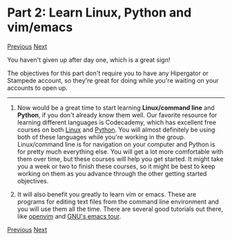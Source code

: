 # Part 2: Learn Linux, Python and vim/emacs
[Previous](https://github.com/ashtonmv/Getting-Started/blob/master/objectives/Part_1.md) [Next](https://github.com/ashtonmv/Getting-Started/blob/master/objectives/Part_3.md)

You haven't given up after day one, which is a great sign!

The objectives for this part don't require you to have any Hipergator or Stampede account, so they're great for doing while you're waiting on your accounts to open up.

----------

1. Now would be a great time to start learning **Linux/command line** and **Python**, if you don't already know them well. Our favorite resource for learning different languages is Codecademy, which has excellent free courses on both [Linux](https://www.codecademy.com/learn/learn-the-command-line) and [Python](https://www.codecademy.com/learn/python). You will almost definitely be using both of these languages while you're working in the group. Linux/command line is for navigation on your computer and Python is for pretty much everything else. You will get a lot more comfortable with them over time, but these courses will help you get started.
It might take you a week or two to finish these courses, so it might be best to keep working on them as you advance through the other getting started objectives.

2. It will also benefit you greatly to learn vim or emacs. These are programs for editing text files from the command line environment and you will use them all the time. There are several good tutorials out there, like [openvim](https://openvim.com) and [GNU's emacs tour](https://www.gnu.org/software/emacs/tour/).

[Previous](https://github.com/ashtonmv/Getting-Started/blob/master/objectives/Part_1.md) [Next](https://github.com/ashtonmv/Getting-Started/blob/master/objectives/Part_3.md)